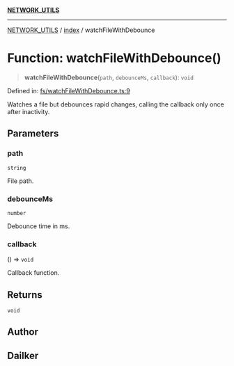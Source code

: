 [**NETWORK_UTILS**](../../README.md)

***

[NETWORK_UTILS](../../README.md) / [index](../README.md) / watchFileWithDebounce

# Function: watchFileWithDebounce()

> **watchFileWithDebounce**(`path`, `debounceMs`, `callback`): `void`

Defined in: [fs/watchFileWithDebounce.ts:9](https://github.com/dailker/everyutil-js/blob/b3e269da55b7d96c15eb37e98c5c4f6b94f05f6f/src/fs/watchFileWithDebounce.ts#L9)

Watches a file but debounces rapid changes, calling the callback only once after inactivity.

## Parameters

### path

`string`

File path.

### debounceMs

`number`

Debounce time in ms.

### callback

() => `void`

Callback function.

## Returns

`void`

## Author

## Dailker
